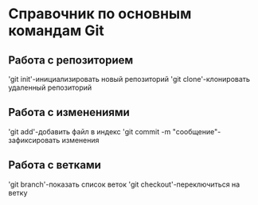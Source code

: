 # Справочник по основным командам Git

## Работа с репозиторием 

'git init'-инициализировать новый репозиторий 
'git clone'-клонировать удаленный репозиторий

## Работа с изменениями 

'git add'-добавить файл в индекс 
'git commit -m "сообщение"-зафиксировать изменения

## Работа с ветками 

'git branch'-показать список веток 
'git checkout'-переключиться на ветку
